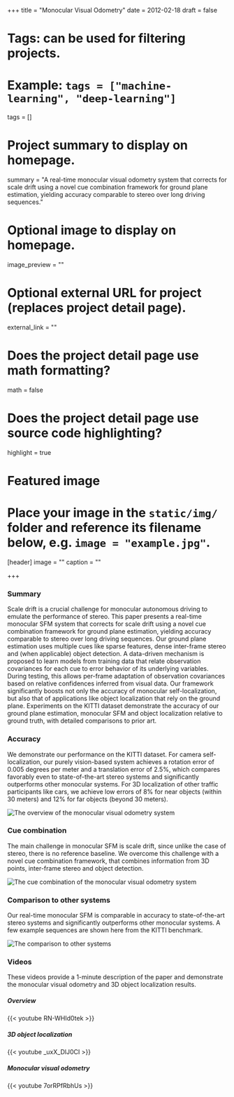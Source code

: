 +++
title = "Monocular Visual Odometry"
date = 2012-02-18
draft = false

# Tags: can be used for filtering projects.
# Example: `tags = ["machine-learning", "deep-learning"]`
tags = []

# Project summary to display on homepage.
summary = "A real-time monocular visual odometry system that corrects for scale drift using a novel cue combination framework for ground plane estimation, yielding accuracy comparable to stereo over long driving sequences."


# Optional image to display on homepage.
image_preview = ""

# Optional external URL for project (replaces project detail page).
external_link = ""

# Does the project detail page use math formatting?
math = false

# Does the project detail page use source code highlighting?
highlight = true

# Featured image
# Place your image in the `static/img/` folder and reference its filename below, e.g. `image = "example.jpg"`.
[header]
image = ""
caption = ""

+++
### Summary

Scale drift is a crucial challenge for monocular autonomous driving to emulate the performance of stereo. This paper presents a real-time monocular SFM system that corrects for scale drift using a novel cue combination framework for ground plane estimation, yielding accuracy comparable to stereo over long driving sequences. Our ground plane estimation uses multiple cues like sparse features, dense inter-frame stereo and (when applicable) object detection. A data-driven mechanism is proposed to learn models from training data that relate observation covariances for each cue to error behavior of its underlying variables. During testing, this allows per-frame adaptation of observation covariances based on relative confidences inferred from visual data. Our framework significantly boosts not only the accuracy of monocular self-localization, but also that of applications like object localization that rely on the ground plane. Experiments on the KITTI dataset demonstrate the accuracy of our ground plane estimation, monocular SFM and object localization relative to ground truth, with detailed comparisons to prior art.

### Accuracy

We demonstrate our performance on the KITTI dataset. For camera self-localization, our purely vision-based system achieves a rotation error of 0.005 degrees per meter and a translation error of 2.5%, which compares favorably even to state-of-the-art stereo systems and significantly outperforms other monocular systems. For 3D localization of other traffic participants like cars, we achieve low errors of 8% for near objects (within 30 meters) and 12% for far objects (beyond 30 meters).

![The overview of the monocular visual odometry system](/img/monocular_vo_overview.png)

### Cue combination

The main challenge in monocular SFM is scale drift, since unlike the case of stereo, there is no reference baseline. We overcome this challenge with a novel cue combination framework, that combines information from 3D points, inter-frame stereo and object detection.

![The cue combination of the monocular visual odometry system](/img/monocular_vo_cue.png)

### Comparison to other systems

Our real-time monocular SFM is comparable in accuracy to state-of-the-art stereo systems and significantly outperforms other monocular systems. A few example sequences are shown here from the KITTI benchmark.

![The comparison to other systems](/img/monocular_vo_comparison.png)

### Videos

These videos provide a 1-minute description of the paper and demonstrate the monocular visual odometry and 3D object localization results.

##### Overview

{{< youtube RN-WHId0tek >}}

##### 3D object localization

{{< youtube _uxX_DlJ0CI >}}

##### Monocular visual odometry

{{< youtube 7orRPfRbhUs >}}
